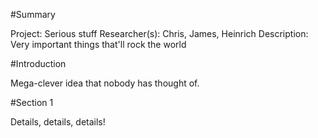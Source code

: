 #Summary

Project: Serious stuff
Researcher(s): Chris, James, Heinrich
Description: Very important things that'll rock the world

#Introduction

Mega-clever idea that nobody has thought of.

#Section 1

Details, details, details!
